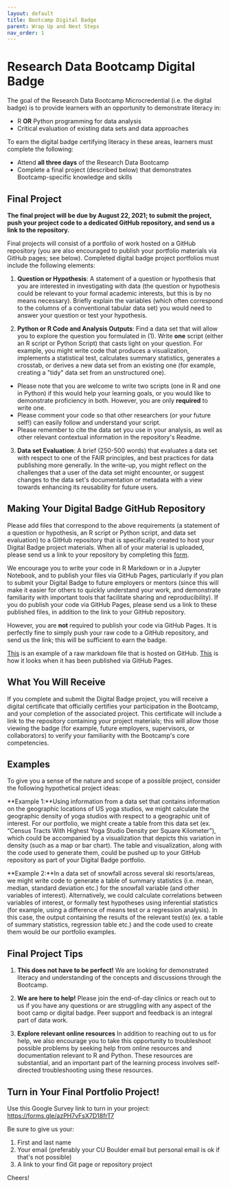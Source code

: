 ```yaml
---
layout: default
title: Bootcamp Digital Badge
parent: Wrap Up and Next Steps
nav_order: 1
---
```

# Research Data Bootcamp Digital Badge

The goal of the Research Data Bootcamp Microcredential (i.e. the digital badge) is to provide learners with an opportunity to demonstrate literacy in:

* R **OR** Python programming for data analysis
* Critical evaluation of existing data sets and data approaches

To earn the digital badge certifying literacy in these areas, learners must complete the following:

* Attend **all three days** of the Research Data Bootcamp
* Complete a final project (described below) that demonstrates Bootcamp-specific knowledge and skills  

## Final Project

**The final project will be due by August 22, 2021; to submit the project, push your project code to a dedicated GitHub repository, and send us a link to the repository.**

Final projects will consist of a portfolio of work hosted on a GitHub repository (you are also encouraged to publish your portfolio materials via GitHub pages; see below). Completed digital badge project portfolios must include the following elements:

1. **Question or Hypothesis**: A statement of a question or hypothesis that you are interested in investigating with data (the question or hypothesis could be relevant to your formal academic interests, but this is by no means necessary). Briefly explain the variables (which often correspond to the columns of a conventional tabular data set) you would need to answer your question or test your hypothesis.

2. **Python or R Code and Analysis Outputs**: Find a data set that will allow you to explore the question you formulated in (1). Write **one** script (either an R script or Python Script) that casts light on your question. For example, you might write code that produces a visualization, implements a statistical test, calculates summary statistics, generates a crosstab, or derives a new data set from an existing one (for example, creating a "tidy" data set from an unstructured one).  
* Please note that you are welcome to write two scripts (one in R and one in Python) if this would help your learning goals, or you would like to demonstrate proficiency in both. However, you are only **required** to write one.
* Please comment your code so that other researchers (or your future self!) can easily follow and understand your script.
* Please remember to cite the data set you use in your analysis, as well as other relevant contextual information in the repository's Readme.  

3. **Data set Evaluation**: A brief (250-500 words) that evaluates a data set with respect to one of the FAIR principles, and best practices for data publishing more generally. In the write-up, you might reflect on the challenges that a user of the data set might encounter, or suggest changes to the data set's documentation or metadata with a view towards enhancing its reusability for future users.

## Making Your Digital Badge GitHub Repository

Please add files that correspond to the above requirements (a statement of a question or hypothesis, an R script or Python script, and data set evaluation) to a GitHub repository that is specifically created to host your Digital Badge project materials. When all of your material is uploaded, please send us a link to your repository by completing this [form](https://docs.google.com/forms/d/e/1FAIpQLSfE3rX2WKez1PpaEHQ50v62TdJIZ0lzJpiobLYxcSQCRnZwLA/viewform).

We encourage you to write your code in R Markdown or in a Jupyter Notebook, and to publish your files via GitHub Pages, particularly if you plan to submit your Digital Badge to future employers or mentors (since this will make it easier for others to quickly understand your work, and demonstrate familiarity with important tools that facilitate sharing and reproducibility). If you do publish your code via GitHub Pages, please send us a link to these published files, in addition to the link to your GitHub repository.

However, you are **not** required to publish your code via GitHub Pages. It is perfectly fine to simply push your raw code to a GitHub repository, and send us the link; this will be sufficient to earn the badge.

[This](https://github.com/CU-Boulder-CRDDS/data_bootcamp/blob/main/R_MATERIALS/BootCamp_R.rmd ) is an example of a raw markdown file that is hosted on GitHub. [This](https://cu-boulder-crdds.github.io/data_bootcamp/R_MATERIALS/BootCamp_R.html) is how it looks when it has been published via GitHub Pages.

## What You Will Receive

If you complete and submit the Digital Badge project, you will receive a digital certificate that officially certifies your participation in the Bootcamp, and your completion of the associated project. This certificate will include a link to the repository containing your project materials; this will allow those viewing the badge (for example, future employers, supervisors, or collaborators) to verify your familiarity with the Bootcamp's core competencies.

## Examples

To give you a sense of the nature and scope of a possible project, consider the following hypothetical project ideas:

**Example 1:**Using information from a data set that contains information on the geographic locations of US yoga studios, we might calculate the geographic density of yoga studios with respect to a geographic unit of interest. For our portfolio, we might create a table from this data set (ex. “Census Tracts With Highest Yoga Studio Density per Square Kilometer”), which could be accompanied by a visualization that depicts this variation in density (such as a map or bar chart). The table and visualization, along with the code used to generate them, could be pushed up to your GitHub repository as part of your Digital Badge portfolio.


**Example 2:**In a data set of snowfall across several ski resorts/areas, we might write code to generate a table of  summary statistics (i.e. mean, median, standard deviation etc.) for the snowfall variable (and other variables of interest). Alternatively, we could calculate correlations between variables of interest, or formally test hypotheses  using inferential statistics (for example, using a difference of means test or a regression analysis). In this case, the output containing the results of the relevant test(s) (ex. a table of summary statistics, regression table etc.) and the code used to create them would be our portfolio examples.

## Final Project Tips

1. **This does not have to be perfect!** We are looking for demonstrated literacy and understanding of the concepts and discussions through the Bootcamp.

2. **We are here to help!** Please join the end-of-day clinics or reach out to us if you have any questions or are struggling with any aspect of the boot camp or digital badge. Peer support and feedback is an integral part of data work.

3. **Explore relevant online resources** In addition to reaching out to us for help, we also encourage you to take this opportunity to troubleshoot possible problems by seeking help from online resources and documentation relevant to R and Python. These resources are substantial, and an important part of the learning process involves self-directed troubleshooting using these resources.

## Turn in Your Final Portfolio Project!
Use this Google Survey link to turn in your project: https://forms.gle/azPH7vFsX7D18frT7

Be sure to give us your:
1. First and last name
2. Your email (preferably your CU Boulder email but personal email is ok if that's not possible)
3. A link to your find Git page or repository project

Cheers!

